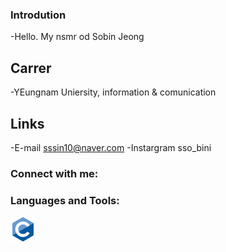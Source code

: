 ### Introdution
-Hello. My nsmr od Sobin Jeong

## Carrer
-YEungnam Uniersity, information & comunication

## Links
-E-mail sssin10@naver.com
-Instargram sso_bini

<h3 align="left">Connect with me:</h3>
<p align="left">
</p>

<h3 align="left">Languages and Tools:</h3>
<p align="left"> <a href="https://www.cprogramming.com/" target="_blank" rel="noreferrer"> <img src="https://raw.githubusercontent.com/devicons/devicon/master/icons/c/c-original.svg" alt="c" width="40" height="40"/> </a> </p>

